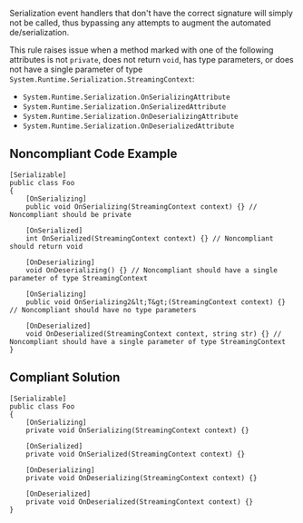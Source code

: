 
Serialization event handlers that don't have the correct signature will simply not be called, thus bypassing any attempts to augment the automated de/serialization.

This rule raises issue when a method marked with one of the following attributes is not `private`, does not return `void`, has type parameters, or does not have a single parameter of type `System.Runtime.Serialization.StreamingContext`:

- `System.Runtime.Serialization.OnSerializingAttribute`
- `System.Runtime.Serialization.OnSerializedAttribute`
- `System.Runtime.Serialization.OnDeserializingAttribute`
- `System.Runtime.Serialization.OnDeserializedAttribute`


## Noncompliant Code Example


    [Serializable]
    public class Foo
    {
        [OnSerializing]
        public void OnSerializing(StreamingContext context) {} // Noncompliant should be private
    
        [OnSerialized]
        int OnSerialized(StreamingContext context) {} // Noncompliant should return void
    
        [OnDeserializing]
        void OnDeserializing() {} // Noncompliant should have a single parameter of type StreamingContext
    
        [OnSerializing]
        public void OnSerializing2&lt;T&gt;(StreamingContext context) {} // Noncompliant should have no type parameters
    
        [OnDeserialized]
        void OnDeserialized(StreamingContext context, string str) {} // Noncompliant should have a single parameter of type StreamingContext
    }


## Compliant Solution


    [Serializable]
    public class Foo
    {
        [OnSerializing]
        private void OnSerializing(StreamingContext context) {}
    
        [OnSerialized]
        private void OnSerialized(StreamingContext context) {}
    
        [OnDeserializing]
        private void OnDeserializing(StreamingContext context) {}
    
        [OnDeserialized]
        private void OnDeserialized(StreamingContext context) {}
    }

